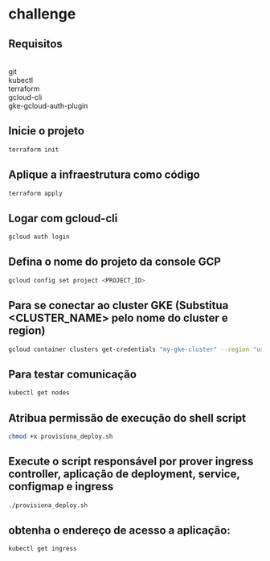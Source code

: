 # challenge

## Requisitos


</br>git
</br>kubectl
</br>terraform
</br>gcloud-cli
</br>gke-gcloud-auth-plugin

## Inicie o projeto
```bash
terraform init
```

## Aplique a infraestrutura como código
```bash
terraform apply
```

## Logar com gcloud-cli
```bash
gcloud auth login
```

## Defina o nome do projeto da console GCP
```bash
gcloud config set project <PROJECT_ID>
```

## Para se conectar ao cluster GKE (Substitua <CLUSTER_NAME> pelo nome do cluster e region)
```bash
gcloud container clusters get-credentials "my-gke-cluster" --region "us-central1"
```

## Para testar comunicação 
```bash
kubectl get nodes
```

## Atribua permissão de execução do shell script
```bash
chmod +x provisiona_deploy.sh
```

## Execute o script responsável por prover ingress controller, aplicação de deployment, service, configmap e ingress
```bash
./provisiona_deploy.sh
```


## obtenha o endereço de acesso a aplicação:
```bash
kubectl get ingress 
```
